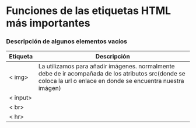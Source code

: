 # Funciones de las etiquetas HTML más importantes

### Descripción de algunos elementos vacíos

| Etiqueta | Descripción |
| -------- | ----------- |
| < img>    |  La utilizamos para añadir imágenes. normalmente debe de ir acompañada de los atributos src(donde se coloca la url o enlace en donde se encuentra nuestra imágen)           |
| < input>  |             |
| < br>     |             |
| < hr>     |             |

